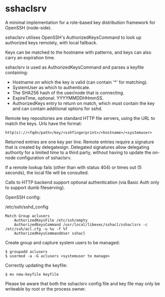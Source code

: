 # sshaclsrv

A minimal implementation for a role-based key distribution framework for
OpenSSH (node-side).

sshaclsrv utilises OpenSSH's AuthorizedKeysCommand to look up authorized
keys remotely, with local fallback.

Keys can be matched to the hostname with patterns, and keys can also
carry an expiration time.

sshaclsrv is used as AuthorizedKeysCommand and parses a keyfile
containing:

-   Hostname on which the key is valid (can contain '\*' for matching).
-   SystemUser as which to authenticate.
-   The SHA256 hash of the user/node that is connecting.
-   ExpireTime, optional. YYYYMMDDHHmmSS.
-   AuthorizedKeys entry to return on match, which must contain the key
    and can contain additional options for sshd.

Remote key repositories are standard HTTP file servers, using the URL to
match the keys. Urls have the format:

`http(s)://<fqdn/path>/key/<sshfingerprint>/<hostname>/<systemuser>`

Returned entries are one key per line. Remote entries require a
signature that is created by delegatesign. Delegated signatures allow
delegating authority for a limited time to a third party, without having
to update the on-node configuration of sshaclsrv.

If a remote lookup fails (other than with status 404) or times out (5
seconds), the local file will be consulted.

Calls to HTTP backend support optional authentication (via Basic Auth
only to support dumb fileserving).

OpenSSH config:

/etc/ssh/sshd_config

    Match Group aclusers
        AuthorizedKeysFile /etc/ssh/empty
        AuthorizedKeysCommand /usr/local/libexec/sshacl/sshaclsrv -c /etc/ssh/acl.cfg -u %u -f %f
        AuthorizedKeysCommandUser sshacl

Create group and capture system users to be managed:

    $ groupadd aclusers
    $ usermod -a -G aclusers <systemuser to manage>

Correctly updating the keyfile:

    $ mv new-keyfile keyfile 

Please be aware that both the sshaclsrv config file and key file may
only be writeable by root or the process owner.
